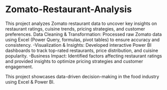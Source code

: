 # Zomato-Restaurant-Analysis
This project analyzes Zomato restaurant data to uncover key insights on restaurant ratings, cuisine trends, pricing strategies, and customer preferences.
Data Cleaning & Transformation: Processed raw Zomato data using Excel (Power Query, formulas, pivot tables) to ensure accuracy and consistency.
-Visualization & Insights: Developed interactive Power BI dashboards to track top-rated restaurants, price distribution, and cuisine popularity.
-Business Impact: Identified factors affecting restaurant ratings and provided insights to optimize pricing strategies and customer engagement.

This project showcases data-driven decision-making in the food industry using Excel & Power BI. 
